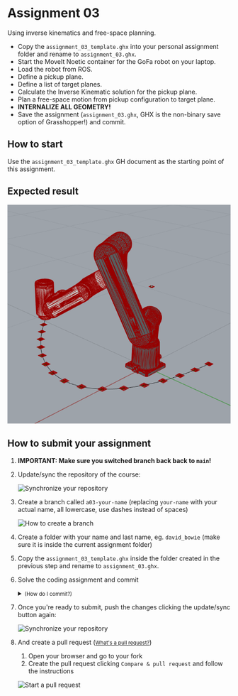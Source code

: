 # Assignment 03

Using inverse kinematics and free-space planning.

* Copy the `assignment_03_template.ghx` into your personal assignment folder and rename to `assignment_03.ghx`.
* Start the MoveIt Noetic container for the GoFa robot on your laptop.
* Load the robot from ROS.
* Define a pickup plane.
* Define a list of target planes.
* Calculate the Inverse Kinematic solution for the pickup plane.
* Plan a free-space motion from pickup configuration to target plane.
* **INTERNALIZE ALL GEOMETRY!**
* Save the assignment (`assignment_03.ghx`, GHX is the non-binary save option of Grasshopper!) and commit.

## How to start

Use the `assignment_03_template.ghx` GH document as the starting point of this assignment.


## Expected result

![The result](robot_ik.png)


## How to submit your assignment

1. **IMPORTANT: Make sure you switched branch back back to `main`!**
2. Update/sync the repository of the course:

    ![Synchronize your repository](../../.github/sync-repo.png)

3. Create a branch called `a03-your-name` (replacing `your-name` with your actual name, all lowercase, use dashes instead of spaces)

    ![How to create a branch](../../.github/create-branch.png)

4. Create a folder with your name and last name, eg. `david_bowie` (make sure it is inside the current assignment folder)
5. Copy the `assignment_03_template.ghx` inside the folder created in the previous step and rename to `assignment_03.ghx`.
6. Solve the coding assignment and commit
    <details><summary><small>(How do I commit?)</small></summary>
    <p>

    ![How to commit](../../.github/commit.png)

    </p>
    </details>

7. Once you're ready to submit, push the changes clicking the update/sync button again:

    ![Synchronize your repository](../../.github/push.png)

8. And create a pull request (<small>[What's a pull request?](https://docs.github.com/en/pull-requests/collaborating-with-pull-requests/proposing-changes-to-your-work-with-pull-requests/about-pull-requests)</small>)

    1. Open your browser and go to your fork
    2. Create the pull request clicking `Compare & pull request` and follow the instructions

    ![Start a pull request](../../.github/pull-request.png)
